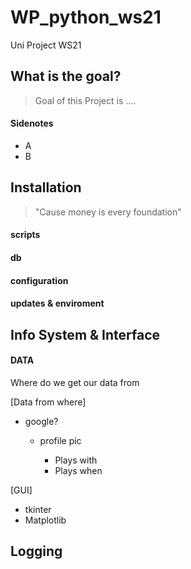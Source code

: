 # WP_python_ws21
Uni Project WS21

## What is the goal?
> Goal of this Project is ....

#### Sidenotes
  - A
  - B
  

## Installation 
> "Cause money is every foundation"

#### scripts
#### db
#### configuration
#### updates & enviroment 


## Info System & Interface
#### DATA 
Where do we get our data from

[Data from where]
  - google? 
    + profile pic

      - Plays with
      - Plays when
      

  
  
[GUI]
  - tkinter
  - Matplotlib 
    
## Logging
 
## 


